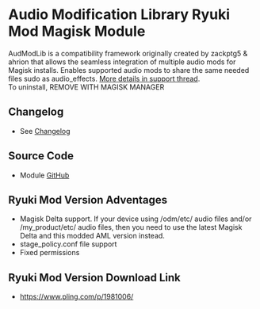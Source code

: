 # Audio Modification Library Ryuki Mod Magisk Module
AudModLib is a compatibility framework originally created by zackptg5 & ahrion that allows the seamless integration of multiple audio mods for Magisk installs. Enables supported audio mods to share the same needed files sudo as audio_effects. [More details in support thread](https://forum.xda-developers.com/apps/magisk/mod-audio-modification-library-t3745466).<br/>
To uninstall, REMOVE WITH MAGISK MANAGER

## Changelog
* See [Changelog](changelog.md)

## Source Code
* Module [GitHub](https://github.com/Zackptg5/Audio-Modification-Library)

## Ryuki Mod Version Adventages
* Magisk Delta support. If your device using /odm/etc/ audio files and/or /my_product/etc/ audio files, then you need to use the latest Magisk Delta and this modded AML version instead.
* stage_policy.conf file support
* Fixed permissions

## Ryuki Mod Version Download Link
* https://www.pling.com/p/1981006/


